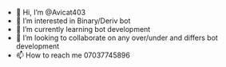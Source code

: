 - 👋 Hi, I’m @Avicat403
- 👀 I’m interested in Binary/Deriv bot
- 🌱 I’m currently learning bot development 
- 💞️ I’m looking to collaborate on any over/under and differs bot development 
- 📫 How to reach me 07037745896

<!---
Avicat403/Avicat403 is a ✨ special ✨ repository because its `README.md` (this file) appears on your GitHub profile.
You can click the Preview link to take a look at your changes.
--->
